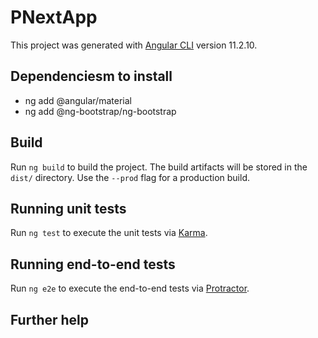 # PNextApp

This project was generated with [Angular CLI](https://github.com/angular/angular-cli) version 11.2.10.

## Dependenciesm to install
* ng add @angular/material </br>
* ng add @ng-bootstrap/ng-bootstrap </br>

## Build

Run `ng build` to build the project. The build artifacts will be stored in the `dist/` directory. Use the `--prod` flag for a production build.

## Running unit tests

Run `ng test` to execute the unit tests via [Karma](https://karma-runner.github.io).

## Running end-to-end tests

Run `ng e2e` to execute the end-to-end tests via [Protractor](http://www.protractortest.org/).

## Further help


